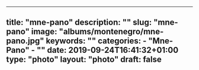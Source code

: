 
---
title: "mne-pano"
description: ""
slug: "mne-pano"
image: "albums/montenegro/mne-pano.jpg"
keywords: ""
categories: 
    - "Mne-Pano"
    - ""
date: 2019-09-24T16:41:32+01:00
type: "photo"
layout: "photo"
draft: false
---
